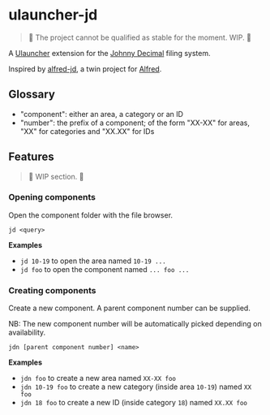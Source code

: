 # ulauncher-jd

> 🚧 The project cannot be qualified as stable for the moment. WIP. 🚧

A [Ulauncher](https://ulauncher.io/) extension for the [Johnny Decimal](https://johnnydecimal.com/) filing system.

Inspired by [alfred-jd](https://github.com/bsag/alfred-jd), a twin project for [Alfred](https://www.alfredapp.com/).

## Glossary

- "component": either an area, a category or an ID
- "number": the prefix of a component; of the form "XX-XX" for areas, "XX" for categories and "XX.XX" for IDs

## Features

> 🚧 WIP section. 🚧

### Opening components

Open the component folder with the file browser.

`jd <query>`

**Examples**

- `jd 10-19` to open the area named `10-19 ...`
- `jd foo` to open the component named `... foo ...`

### Creating components

Create a new component. A parent component number can be supplied.

NB: The new component number will be automatically picked depending on availability.

`jdn [parent component number] <name>`

**Examples**

- `jdn foo` to create a new area named `XX-XX foo`
- `jdn 10-19 foo` to create a new category (inside area `10-19`) named `XX foo`
- `jdn 18 foo` to create a new ID (inside category `18`) named `XX.XX foo`
